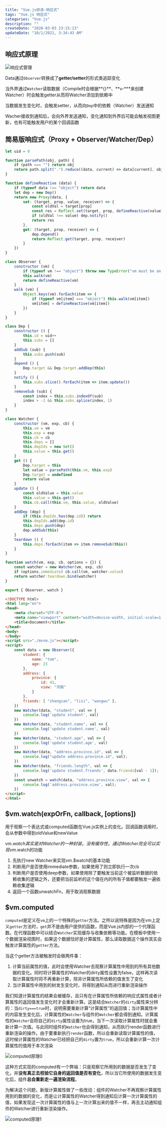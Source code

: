 ```yaml
---
title: "Vue.js研读-响应式"
tags: "Vue.js 响应式"
categories: "Vue.js"
description: ""
createDate: "2020-03-03 23:15:13"
updateDate: "10/1/2021, 3:34:43 AM"
---
```



## 响应式原理

![响应式管理](https://mrrsblog.oss-cn-shanghai.aliyuncs.com/vue-1.png)

Data通过`Observer`转换成了**getter/setter**的形式类追踪变化

当外界通过`Watcher`读取数据（Compile时会根据**{}**、**v-***来创建Watcher）时会触发getter从而将Watcher添加到依赖中

当数据发生变化时，会触发setter，从而向`Dep`中的依赖（Watcher）发送通知

Wacher接收到通知后，会向外界发送通知，变化通知到外界后可能会触发视图更新，也有可能触发用户的某个回调函数



## 简易版响应式（Proxy + Observer/Watcher/Dep）

``` js
let uid = 0

function parsePath(obj, path) {
    if (path === "") return obj
    return path.split(".").reduce((data, current) => data[current], obj)
}

function defineReactive (data) {
    if (typeof data !== "object") return data
    let dep = new Dep()
    return new Proxy(data, {
        set: (target, prop, value, receiver) => {
            const oldVal = target[prop]
            const res = Reflect.set(target, prop, defineReactive(value), receiver)
            if (oldVal !== value) dep.notify()
            return res
        },
        get: (target, prop, receiver) => {
            dep.depend()
            return Reflect.get(target, prop, receiver)
        }
    })
}

class Observer {
    constructor (vm) {
        if (typeof vm !== "object") throw new TypeError("vm must be an object")
        this.walk(vm)
        return defineReactive(vm)
    }
    walk (vm) {
        Object.keys(vm).forEach(item => {
            if (typeof vm[item] === "object") this.walk(vm[item])
            vm[item] = defineReactive(vm[item])
        })
    }
}

class Dep {
    constructor () {
        this.id = uid++
        this.subs = []
    }
    addSub (sub) {
        this.subs.push(sub)
    }
    depend () {
        Dep.target && Dep.target.addDep(this)
    }
    notify () {
        this.subs.slice().forEach(item => item.update())
    }
    removeSub (sub) {
        const index = this.subs.indexOf(sub)
        index > -1 && this.subs.splice(index, 1)
    }
}

class Watcher {
    constructor (vm, exp, cb) {
        this.vm = vm
        this.exp = exp
        this.cb = cb
        this.deps = []
        this.depIds = new Set()
        this.value = this.get() 
    }
    get () {
        Dep.target = this
        let value = parsePath(this.vm, this.exp)
        Dep.target = undefined
        return value
    }
    update () {
        const oldValue = this.value
        this.value = this.get()
        this.cb.call(this.vm, this.value, oldValue)
    }
    addDep (dep) {
        if (this.depIds.has(dep.id)) return
        this.depIds.add(dep.id)
        this.deps.push(dep)
        dep.addSub(this)
    }
    teardown () {
        this.deps.forEach(item => item.removeSub(this))
    }
}

function watch(vm, exp, cb, options = {}) {
    const watcher = new Watcher(vm, exp, cb)
    if (options.immediate) cb.call(vm, watcher.value)
    return watcher.teardown.bind(watcher)
}

export { Observer, watch }
```

``` html
<!DOCTYPE html>
<html lang="en">
<head>
    <meta charset="UTF-8">
    <meta name="viewport" content="width=device-width, initial-scale=1.0">
    <title>Document</title>
</head>
<body>
</body>
<script src="./mvvm.js"></script>
<script>
    const data = new Observer({
        student: {
            name: "tom",
            age: 23
        },
        address: {
            province: {
                id: 41,
                view: "河南"
            }
        },
        friends: [ "zhangsan", "lisi", "wangwu" ],
    })
    new Watcher(data, "student", val => {
        console.log('update student', val)
    })
    new Watcher(data, "student.name", val => {
        console.log('update student.name', val)
    })
    new Watcher(data, "student.age", val => {
        console.log('update student.age', val)
    })
    new Watcher(data, "address.province.id", val => {
        console.log("update address.province.id", val);
    })
    new Watcher(data, "friends.length", val => {
        console.log('update student.friends', data.friends[val - 1]);
    })
    const unwatch = watch(data, "address.province.view", val => {
        console.log('address.province.view', val);
    })
</script>
</html>
```

## $vm.watch(expOrFn, callback, [options])

用于观察一个表达式或computed函数在Vue.js实例上的变化。回调函数调用时，会从参数中得到oldValue和newValue

vm.$watch其实是对Watcher的一种封装，没有缓存性，通过Watcher完全可以实现vm.$watch的功能

1. 先执行new Watcher来实现vm.$watch的基本功能
2. 判断用户是否使用immediate参数，如果使用了则立即执行一次cb
3. 判断用户是否使用deep参数，如果使用除了要触发当前这个被监听数据的依赖收集的逻辑之外，还要把当前监听的这个值在内的所有子值都要触发一遍依赖收集逻辑
4. 返回一个函数unwatchFn，用于取消观察数据

## $vm.computed

`computed`是定义在`vm`上的一个特殊的`getter`方法。之所以说特殊是因为在vm上定义`getter`方法时，`get`并不是由用户提供的函数，而是Vue.js内部的一个代理函数。在代理函数中可以结合`Watcher`实现缓存与收集依赖等功能。在模板中使用一个数据渲染视图时，如果这个数据恰好是计算属性，那么读取数据这个操作其实会触发计算属性的`getter`方法。

当这个getter方法被触发时会做两件事：

1. 计算当前属性的值，此时会使用Watcher去观察计算属性中用到的所有其他数据的变化。同时将计算属性的Watcher的dirty属性设置为false，这样再次读取计算属性时将不再重新计算，除非计算属性所依赖的值发生了变化
2. 当计算属性中用到的树发生变化时，将得到通知从而进行重新渲染操作

我们知道计算属性的结果会被缓存，且只有在计算属性所依赖的响应式属性或者计算属性的返回值发生变化时才会重新计算。这是结合`Watcher`的`dirty`属性来分辨的：当`dirty===true`时，说明需要重新计算“计算属性”的返回值；当计算属性中的内容发生变化后，计算属性的`Watcher`与组件的`Watcher`都会得到通知。计算属性的`Watcher`会将自己的`dirty`属性设置为true，当下一次读取计算属性时就会重新计算一次值。与此同时组件的`Watcher`也会得到通知，从而执行render函数进行重新渲染的操作。由于要重新执行`render`函数，所以会重新读取计算属性的值，这时候计算属性的Watcher已经把自己的`dirty`置为`true`，所以会重新计算一次计算属性的值用于本次渲染

![computed原理0](https://mrrsblog.oss-cn-shanghai.aliyuncs.com/computed-0.png)

这种方式实现的computed有一个弊端：只是观察它所用到的数据是否发生了变化，并**没有真正去校验它自身的返回值是否有变化**，所以当它所使用的数据发生变化后，组件**总会重新走一遍渲染流程**。

为解决这个问题，新版计算属性做了一些改动：组件的Watcher不再观察计算属性用到的数据的变化，而是让计算属性的Watcher得到通知后计算一次计算属性的值，如果发现这一次计算属性的值与上一次计算出来的值不一样，再去主动通知组件的Watcher进行重新渲染操作。

![computed原理1](https://mrrsblog.oss-cn-shanghai.aliyuncs.com/computed-1.png)